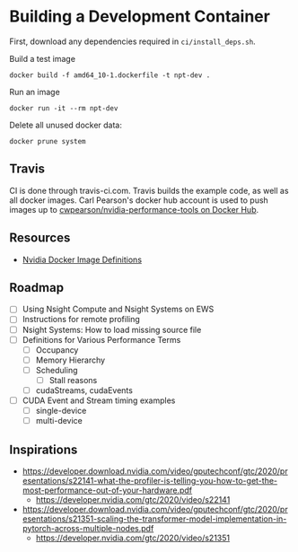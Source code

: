 # Building a Development Container

First, download any dependencies required in `ci/install_deps.sh`.

Build a test image
```
docker build -f amd64_10-1.dockerfile -t npt-dev .
```

Run an image
```
docker run -it --rm npt-dev
```

Delete all unused docker data:
```
docker prune system
```

## Travis

CI is done through travis-ci.com.
Travis builds the example code, as well as all docker images.
Carl Pearson's docker hub account is used to push images up to [cwpearson/nvidia-performance-tools on Docker Hub](https://hub.docker.com/repository/docker/cwpearson/nvidia-performance-tools).

## Resources

* [Nvidia Docker Image Definitions](https://gitlab.com/nvidia/container-images/cuda/)

## Roadmap

* [ ] Using Nsight Compute and Nsight Systems on EWS
* [ ] Instructions for remote profiling
* [ ] Nsight Systems: How to load missing source file
* [ ] Definitions for Various Performance Terms
  * [ ] Occupancy
  * [ ] Memory Hierarchy
  * [ ] Scheduling
    * [ ] Stall reasons
  * [ ] cudaStreams, cudaEvents
* [ ] CUDA Event and Stream timing examples
  * [ ] single-device
  * [ ] multi-device

## Inspirations

* https://developer.download.nvidia.com/video/gputechconf/gtc/2020/presentations/s22141-what-the-profiler-is-telling-you-how-to-get-the-most-performance-out-of-your-hardware.pdf
  * https://developer.nvidia.com/gtc/2020/video/s22141
* https://developer.download.nvidia.com/video/gputechconf/gtc/2020/presentations/s21351-scaling-the-transformer-model-implementation-in-pytorch-across-multiple-nodes.pdf
  * https://developer.nvidia.com/gtc/2020/video/s21351